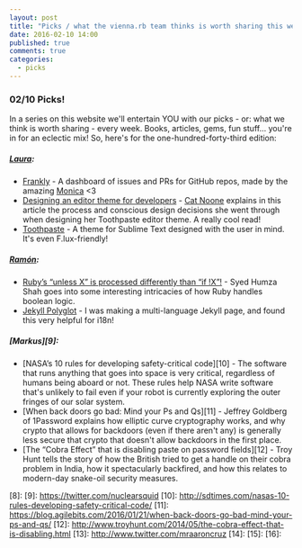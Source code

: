 ```yaml
---
layout: post
title: "Picks / what the vienna.rb team thinks is worth sharing this week"
date: 2016-02-10 14:00
published: true
comments: true
categories:
  - picks
---
```


### 02/10 Picks!

In a series on this website we'll entertain YOU with our picks - or: what we think is worth sharing - every week.
Books, articles, gems, fun stuff... you're in for an eclectic mix! So, here's for the one-hundred-forty-third edition:

##### [Laura][1]:
- [Frankly][2] - A dashboard of issues and PRs for GitHub repos, made by the amazing [Monica](https://twitter.com/notwaldorf) <3
- [Designing an editor theme for developers][3] - [Cat Noone](https://twitter.com/imcatnoone) explains in this article the process and conscious design decisions she went through when designing her Toothpaste editor theme. A really cool read!
- [Toothpaste][4] - A theme for Sublime Text designed with the user in mind. It's even F.lux-friendly!

##### [Ramón][5]:
- [Ruby’s “unless X” is processed differently than “if !X”!][6] - Syed Humza Shah goes into some interesting intricacies of how Ruby handles boolean logic.
- [Jekyll Polyglot][7] - I was making a multi-language Jekyll page, and found this very helpful for i18n!

##### [Markus][9]:
- [NASA’s 10 rules for developing safety-critical code][10] - The software that runs anything that goes into space is very critical, regardless of humans being aboard or not. These rules help NASA write software that's unlikely to fail even if your robot is currently exploring the outer fringes of our solar system.
- [When back doors go bad: Mind your Ps and Qs][11] - Jeffrey Goldberg of 1Password explains how elliptic curve cryptography works, and why crypto that allows for backdoors (even if there aren't any) is generally less secure that crypto that doesn't allow backdoors in the first place.
- [The “Cobra Effect” that is disabling paste on password fields][12] - Troy Hunt tells the story of how the British tried to get a handle on their cobra problem in India, how it spectacularly backfired, and how this relates to modern-day snake-oil security measures.


[1]: http://www.twitter.com/alicetragedy
[2]: https://github.com/notwaldorf/frankly
[3]: https://medium.com/@imcatnoone/designing-an-editor-theme-for-developers-9289e2382f27#.h25i35u9j
[4]: https://imcatnoone.github.io/toothpaste/
[5]: https://twitter.com/senorhuidobro
[6]: http://rorbservations.com/post/136816741674/rubys-unless-x-is-processed-differently
[7]: http://untra.github.io/polyglot/
[8]:
[9]: https://twitter.com/nuclearsquid
[10]: http://sdtimes.com/nasas-10-rules-developing-safety-critical-code/
[11]: https://blog.agilebits.com/2016/01/21/when-back-doors-go-bad-mind-your-ps-and-qs/
[12]: http://www.troyhunt.com/2014/05/the-cobra-effect-that-is-disabling.html
[13]: http://www.twitter.com/mraaroncruz
[14]: 
[15]: 
[16]: 


